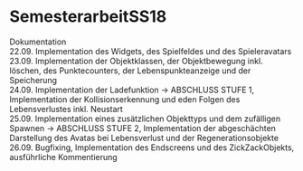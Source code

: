 # SemesterarbeitSS18 <br>
Dokumentation<br>
22.09. Implementation des Widgets, des Spielfeldes und des Spieleravatars<br>
23.09. Implementation der Objektklassen, der Objektbewegung inkl. löschen, des Punktecounters, der Lebenspunkteanzeige und der Speicherung<br>
24.09. Implementation der Ladefunktion -> ABSCHLUSS STUFE 1, Implementation der Kollisionserkennung und eden Folgen des Lebensverlustes inkl. Neustart<br>
25.09. Implementation eines zusätzlichen Objekttyps und dem zufälligen Spawnen -> ABSCHLUSS STUFE 2, Implementation der abgeschächten Darstellung des Avatas bei Lebensverlust und der Regenerationsobjekte<br>
26.09. Bugfixing, Implementation des Endscreens und des ZickZackObjekts, ausführliche Kommentierung<br>
